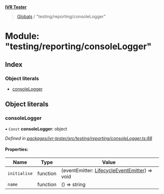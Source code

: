 **[IVR Tester](../README.md)**

> [Globals](../README.md) / "testing/reporting/consoleLogger"

# Module: "testing/reporting/consoleLogger"

## Index

### Object literals

* [consoleLogger](_testing_reporting_consolelogger_.md#consolelogger)

## Object literals

### consoleLogger

▪ `Const` **consoleLogger**: object

*Defined in [packages/ivr-tester/src/testing/reporting/consoleLogger.ts:88](https://github.com/SketchingDev/ivr-tester/blob/3b9838d/packages/ivr-tester/src/testing/reporting/consoleLogger.ts#L88)*

#### Properties:

Name | Type | Value |
------ | ------ | ------ |
`initialise` | function | (eventEmitter: [LifecycleEventEmitter](../interfaces/_plugins_lifecycle_lifecycleeventemitter_.lifecycleeventemitter.md)) => void |
`name` | function | () => string |
